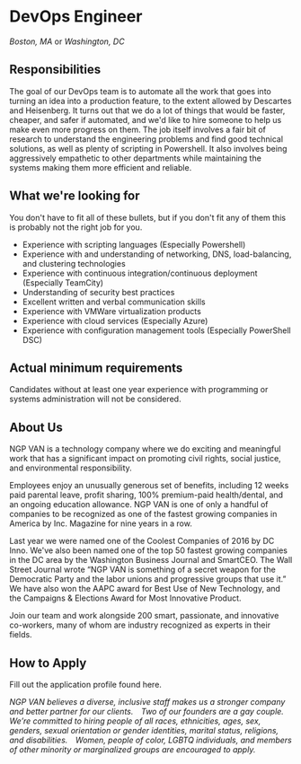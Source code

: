 DevOps Engineer
===============
*Boston, MA* or *Washington, DC*

Responsibilities
----------------

The goal of our DevOps team is to automate all the work that goes into turning an idea into a production feature, to the extent allowed by Descartes and Heisenberg.  It turns out that we do a lot of things that would be faster, cheaper, and safer if automated, and we'd like to hire someone to help us make even more progress on them.  The job itself involves a fair bit of research to understand the engineering problems and find good technical solutions, as well as plenty of scripting in Powershell. It also involves being aggressively empathetic to other departments while maintaining the systems making them more efficient and reliable.

What we're looking for
----------------------

You don't have to fit all of these bullets, but if you don't fit any of them this is probably not the right job for you.

* Experience with scripting languages (Especially Powershell)
* Experience with and understanding of networking, DNS, load-balancing, and clustering technologies
* Experience with continuous integration/continuous deployment (Especially TeamCity)
* Understanding of security best practices
* Excellent written and verbal communication skills
* Experience with VMWare virtualization products
* Experience with cloud services (Especially Azure)
* Experience with configuration management tools (Especially PowerShell DSC)

Actual minimum requirements
---------------------------

Candidates without at least one year experience with programming or systems administration will not be considered.

About Us
--------

NGP VAN is a technology company where we do exciting and meaningful work that has a significant impact on promoting civil rights, social justice, and environmental responsibility.

Employees enjoy an unusually generous set of benefits, including 12 weeks paid parental leave, profit sharing, 100% premium-paid health/dental, and an ongoing education allowance. NGP VAN is one of only a handful of companies to be recognized as one of the fastest growing companies in America by Inc. Magazine for nine years in a row.

Last year we were named one of the Coolest Companies of 2016 by DC Inno. We've also been named one of the top 50 fastest growing companies in the DC area by the Washington Business Journal and SmartCEO. The Wall Street Journal wrote “NGP VAN is something of a secret weapon for the Democratic Party and the labor unions and progressive groups that use it.” We have also won the AAPC award for Best Use of New Technology, and the Campaigns & Elections Award for Most Innovative Product.

Join our team and work alongside 200 smart, passionate, and innovative co-workers, many of whom are industry recognized as experts in their fields.

How to Apply
------------

Fill out the application profile found here.

_NGP VAN believes a diverse, inclusive staff makes us a stronger company and better partner for our clients.  Two of our founders are a gay couple.  We’re committed to hiring people of all races, ethnicities, ages, sex, genders, sexual orientation or gender identities, marital status, religions, and disabilities.  Women, people of color, LGBTQ individuals, and members of other minority or marginalized groups are encouraged to apply._
